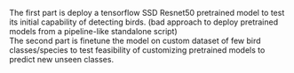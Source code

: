 The first part is deploy a tensorflow SSD Resnet50 pretrained model to test its initial capability of detecting birds. (bad approach to deploy pretrained models from a pipeline-like standalone script)\
The second part is finetune the model on custom dataset of few bird classes/species to test feasibility of customizing pretrained models to predict new unseen classes.

